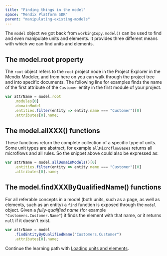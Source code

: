```yaml
---
title: "Finding things in the model"
space: "Mendix Platform SDK"
parent: "manipulating-existing-models"
---
```

The `model` object we got back from `workingCopy.model()` can be used to find and even manipulate units and elements. It provides three different means with which we can find units and elements.

## The model.root property

The `root` object refers to the `root` project node in the Project Explorer in the Mendix Modeler, and from here on you can walk through the project tree and into specific documents. The following line for examples finds the name of the first attribute of the `Customer` entity in the first module of your project.

```js
var attrName = model.root
	.modules[0]
	.domainModel
	.entities.filter(entity => entity.name === "Customer")[0]
	.attributes[0].name;
```

## The model.allXXX() functions

These functions return the complete collection of a specific type of units. Some unit types are abstract, for example `allMicroflowBases` returns all microflows and all rules. So the snippet above could also be expressed as:

```js
var attrName = model.allDomainModels()[0]
	.entities.filter(entity => entity.name === "Customer")[0]
	.attributes[0].name;
```

## The model.findXXXByQualifiedName() functions

For all referable concepts in a model (both units, such as a page, as well as elements, such as an entity) a `find` function is exposed through the `model` object. Given a _fully-qualified name_ (for example `"Customers.Customer.Name"`) it finds the element with that name, or it returns `null` if it doesn't exist.

```js
var attrName = model
	.findEntityByQualifiedName("Customers.Customer")
	.attributes[0].name;
```

Continue the learning path with [Loading units and elements](/MXSDK/loading-units-and-elements).
